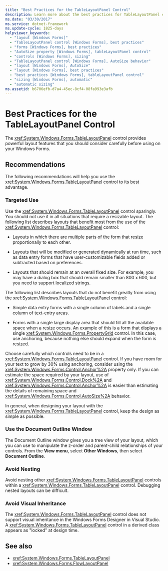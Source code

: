 ```yaml
---
title: "Best Practices for the TableLayoutPanel Control"
description: Learn more about the best practices for TableLayoutPanel control in Windows Forms, which provides powerful layout features that you should consider carefully.
ms.date: "03/30/2017"
ms.service: dotnet-framework
ms.update-cycle: 1825-days
helpviewer_keywords:
  - "layout [Windows Forms]"
  - "TableLayoutPanel control [Windows Forms], best practices"
  - "forms [Windows Forms], best practices"
  - "AutoSize property [Windows Forms], tableLayoutPanel control"
  - "controls [Windows Forms], sizing"
  - "TableLayoutPanel control [Windows Forms], AutoSize behavior"
  - "layout [Windows Forms], AutoSize"
  - "layout [Windows Forms], best practices"
  - "best practices [Windows Forms], tableLayoutPanel control"
  - "sizing [Windows Forms], automatic"
  - "automatic sizing"
ms.assetid: b6706efb-d7a4-45ec-8cf4-08fa993e3afb
---
```

# Best Practices for the TableLayoutPanel Control

The <xref:System.Windows.Forms.TableLayoutPanel> control provides powerful layout features that you should consider carefully before using on your Windows Forms.

## Recommendations

The following recommendations will help you use the <xref:System.Windows.Forms.TableLayoutPanel> control to its best advantage.

### Targeted Use

Use the <xref:System.Windows.Forms.TableLayoutPanel> control sparingly. You should not use it in all situations that require a resizable layout. The following list describes layouts that benefit most from the use of the <xref:System.Windows.Forms.TableLayoutPanel> control:

- Layouts in which there are multiple parts of the form that resize proportionally to each other.

- Layouts that will be modified or generated dynamically at run time, such as data entry forms that have user-customizable fields added or subtracted based on preferences.

- Layouts that should remain at an overall fixed size. For example, you may have a dialog box that should remain smaller than 800 x 600, but you need to support localized strings.

The following list describes layouts that do not benefit greatly from using the <xref:System.Windows.Forms.TableLayoutPanel> control:

- Simple data entry forms with a single column of labels and a single column of text-entry areas.

- Forms with a single large display area that should fill all the available space when a resize occurs. An example of this is a form that displays a single <xref:System.Windows.Forms.PropertyGrid> control. In this case, use anchoring, because nothing else should expand when the form is resized.

Choose carefully which controls need to be in a <xref:System.Windows.Forms.TableLayoutPanel> control. If you have room for your text to grow by 30% using anchoring, consider using the <xref:System.Windows.Forms.Control.Anchor%2A> property only. If you can estimate the space required by your layout, use of <xref:System.Windows.Forms.Control.Dock%2A> and <xref:System.Windows.Forms.Control.Anchor%2A> is easier than estimating the details of remaining space and <xref:System.Windows.Forms.Control.AutoSize%2A> behavior.

In general, when designing your layout with the <xref:System.Windows.Forms.TableLayoutPanel> control, keep the design as simple as possible.

### Use the Document Outline Window

The Document Outline window gives you a tree view of your layout, which you can use to manipulate the z-order and parent-child relationships of your controls. From the **View menu**, select **Other Windows**, then select **Document Outline**.

### Avoid Nesting

Avoid nesting other <xref:System.Windows.Forms.TableLayoutPanel> controls within a <xref:System.Windows.Forms.TableLayoutPanel> control. Debugging nested layouts can be difficult.

### Avoid Visual Inheritance

The <xref:System.Windows.Forms.TableLayoutPanel> control does not support visual inheritance in the Windows Forms Designer in Visual Studio. A <xref:System.Windows.Forms.TableLayoutPanel> control in a derived class appears as "locked" at design time.

## See also

- <xref:System.Windows.Forms.TableLayoutPanel>
- <xref:System.Windows.Forms.FlowLayoutPanel>
